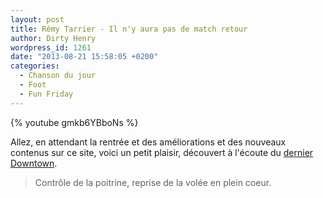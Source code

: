 ```yaml
---
layout: post
title: Rémy Tarrier - Il n'y aura pas de match retour
author: Dirty Henry
wordpress_id: 1261
date: "2013-08-21 15:58:05 +0200"
categories:
  - Chanson du jour
  - Foot
  - Fun Friday
---
```


{% youtube gmkb6YBboNs %}

Allez, en attendant la rentrée et des améliorations et des nouveaux contenus sur
ce site, voici un petit plaisir, découvert à l'écoute du
[dernier Downtown](http://www.franceinter.fr/emission-downtown-la-derniere-seance).

> Contrôle de la poitrine, reprise de la volée en plein coeur.
